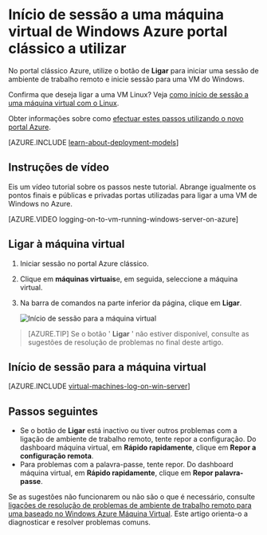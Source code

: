 <properties
    pageTitle="Iniciar sessão uma VM Azure clássico | Microsoft Azure"
    description="Utilize o portal clássico Azure para iniciar sessão a uma máquina virtual de Windows criada com o modelo de implementação clássico."
    services="virtual-machines-windows"
    documentationCenter=""
    authors="cynthn"
    manager="timlt"
    editor="tysonn"
    tags="azure-service-management"/>

<tags
    ms.service="virtual-machines-windows"
    ms.workload="infrastructure-services"
    ms.tgt_pltfrm="vm-windows"
    ms.devlang="na"
    ms.topic="article"
    ms.date="07/28/2016"
    ms.author="cynthn"/>


# <a name="log-on-to-a-windows-virtual-machine-using-the-azure-classic-portal"></a>Início de sessão a uma máquina virtual de Windows Azure portal clássico a utilizar

No portal clássico Azure, utilize o botão de **Ligar** para iniciar uma sessão de ambiente de trabalho remoto e inicie sessão para uma VM do Windows.

Confirma que deseja ligar a uma VM Linux? Veja [como início de sessão a uma máquina virtual com o Linux](virtual-machines-linux-mac-create-ssh-keys.md).

Obter informações sobre como [efectuar estes passos utilizando o novo portal Azure](virtual-machines-windows-connect-logon.md).

[AZURE.INCLUDE [learn-about-deployment-models](../../includes/learn-about-deployment-models-classic-include.md)] 

## <a name="video-walkthrough"></a>Instruções de vídeo

Eis um vídeo tutorial sobre os passos neste tutorial. Abrange igualmente os pontos finais e públicas e privadas portas utilizadas para ligar a uma VM de Windows no Azure.

[AZURE.VIDEO logging-on-to-vm-running-windows-server-on-azure]


## <a name="connect-to-the-virtual-machine"></a>Ligar à máquina virtual

1. Iniciar sessão no portal Azure clássico.

2. Clique em **máquinas virtuais**e, em seguida, seleccione a máquina virtual.

3. Na barra de comandos na parte inferior da página, clique em **Ligar**.

    ![Início de sessão para a máquina virtual](./media/virtual-machines-windows-classic-connect-logon/connectwindows.png)
    
> [AZURE.TIP] Se o botão ' **Ligar** ' não estiver disponível, consulte as sugestões de resolução de problemas no final deste artigo.

## <a name="log-on-to-the-virtual-machine"></a>Início de sessão para a máquina virtual

[AZURE.INCLUDE [virtual-machines-log-on-win-server](../../includes/virtual-machines-log-on-win-server.md)]

## <a name="next-steps"></a>Passos seguintes

-   Se o botão de **Ligar** está inactivo ou tiver outros problemas com a ligação de ambiente de trabalho remoto, tente repor a configuração. Do dashboard máquina virtual, em **Rápido rapidamente**, clique em **Repor a configuração remota**.
-   Para problemas com a palavra-passe, tente repor. Do dashboard máquina virtual, em **Rápido rapidamente**, clique em **Repor palavra-passe**.

Se as sugestões não funcionarem ou não são o que é necessário, consulte [ligações de resolução de problemas de ambiente de trabalho remoto para uma baseado no Windows Azure Máquina Virtual](virtual-machines-windows-troubleshoot-rdp-connection.md). Este artigo orienta-o a diagnosticar e resolver problemas comuns.


